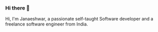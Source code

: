 ### Hi there 👋

Hi, I'm Janaeshwar, a passionate self-taught Software developer and a freelance software engineer from India.
<!--
**janaeshkrish/janaeshkrish** is a ✨ _special_ ✨ repository because its `README.md` (this file) appears on your GitHub profile.

Here are some ideas to get you started:

- 🔭 I’m currently working on Chat bot project for an ERP software
- 🌱 I’m currently learning deployment process using containers
- 👯 I’m looking to collaborate on python frameworks
- 🤔 I’m looking for help in creating a CI/CD pipeline
- 💬 Ask me any thing I' ready to share my knowledge
- 📫 Reach me: janaeshkrish1998@gmail.com
-->

